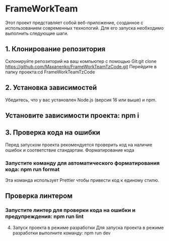 # FrameWorkTeam
Этот проект представляет собой веб-приложение, созданное с использованием современных технологий. Для его запуска необходимо выполнить следующие шаги.

## 1. Клонирование репозитория
Склонируйте репозиторий на ваш компьютер с помощью Git:git clone https://github.com/Maxanenko/FrameWorkTeamTzCode.git
Перейдите в папку проекта:cd FrameWorkTeamTzCode
## 2. Установка зависимостей
Убедитесь, что у вас установлен Node.js (версия 16 или выше) и npm.

## Установите зависимости проекта: npm i
## 3. Проверка кода на ошибки
Перед запуском проекта рекомендуется проверить код на наличие ошибок и соответствие стандартам.
Форматирование кода
### Запустите команду для автоматического форматирования кода: npm run format
Эта команда использует Prettier чтобы привести код к единому стилю.

## Проверка линтером
### Запустите линтер для проверки кода на ошибки и предупреждения: npm run lint

4. Запуск проекта в режиме разработки
Для запуска проекта в режиме разработки выполните команду: npm run dev
